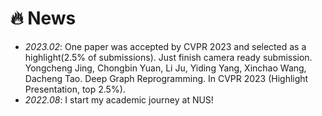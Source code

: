 # 🔥 News
- *2023.02*: One paper was accepted by CVPR 2023 and selected as a highlight(2.5% of submissions). Just finish camera ready submission.
Yongcheng Jing, Chongbin Yuan, Li Ju, Yiding Yang, Xinchao Wang, Dacheng Tao. Deep Graph Reprogramming. In CVPR 2023 (Highlight Presentation, top 2.5%).
- *2022.08*: I start my academic journey at NUS!